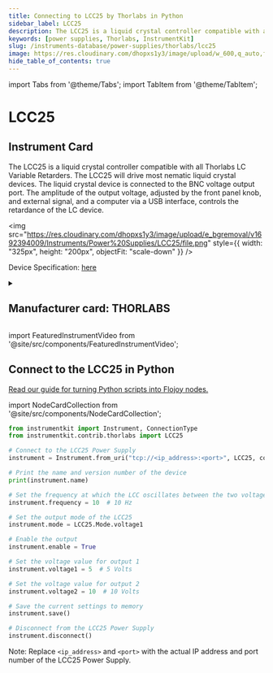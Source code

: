 ```yaml
---
title: Connecting to LCC25 by Thorlabs in Python
sidebar_label: LCC25
description: The LCC25 is a liquid crystal controller compatible with all Thorlabs LC VariableRetarders. The LCC25 will drive most nematic liquid crystal devices. The liquid crystaldevice is connected to the BNC voltage output port. The amplitude of the output voltage,adjusted by the front panel knob, and external signal, and a computer via a USB interface,controls the retardance of the LC device.
keywords: [power supplies, Thorlabs, InstrumentKit]
slug: /instruments-database/power-supplies/thorlabs/lcc25
image: https://res.cloudinary.com/dhopxs1y3/image/upload/w_600,q_auto,f_auto/e_bgremoval/v1692394009/Instruments/Power%20Supplies/LCC25/file.jpg
hide_table_of_contents: true
---
```


import Tabs from '@theme/Tabs';
import TabItem from '@theme/TabItem';

# LCC25

## Instrument Card

<div className="flex">

<div>

The LCC25 is a liquid crystal controller compatible with all Thorlabs LC Variable
Retarders. The LCC25 will drive most nematic liquid crystal devices. The liquid crystal
device is connected to the BNC voltage output port. The amplitude of the output voltage,
adjusted by the front panel knob, and external signal, and a computer via a USB interface,
controls the retardance of the LC device.

</div>

<img src="https://res.cloudinary.com/dhopxs1y3/image/upload/e_bgremoval/v1692394009/Instruments/Power%20Supplies/LCC25/file.png" style={{ width: "325px", height: "200px", objectFit: "scale-down" }} />

</div>

<div className="flex text-center">

<p>Device Specification: <a target="\_blank" href="https://www.thorlabs.com/_sd.cfm?fileName=18828-D02.pdf&partNumber=LCC25">here</a></p>

</div>

<details style={{ marginTop: "15px"}}>
<summary><h2>Manufacturer card: THORLABS</h2></summary>

<img src="https://res.cloudinary.com/dhopxs1y3/image/upload/v1692126009/Instruments/Vendor%20Logos/Thorlabs.png" style={{ width: "100%", height: "170px",objectFit: "scale-down" }} />

Thorlabs, Inc. is an American privately held optical equipment company headquartered in Newton, New Jersey. The company was founded in 1989 by Alex Cable, who serves as its current president and CEO. As of 2018, Thorlabs has annual sales of approximately $500 million.

<ul>
  <li>Headquarters: USA</li>
  <li>Yearly Revenue (millions, USD): 550.0</li>
  <li>Vendor Website: <a href="https://www.thorlabs.com/">here</a></li>
</ul>
</details>

import FeaturedInstrumentVideo from '@site/src/components/FeaturedInstrumentVideo';

<FeaturedInstrumentVideo category='POWER_SUPPLIES' manufacturer='THORLABS'></FeaturedInstrumentVideo>


## Connect to the LCC25 in Python

[Read our guide for turning Python scripts into Flojoy nodes.](https://docs.flojoy.ai/custom-nodes/creating-custom-node/)

import NodeCardCollection from '@site/src/components/NodeCardCollection';

<Tabs>

<TabItem value="Flojoy" label="Flojoy" className="flojoy-instrument-tabs">

<NodeCardCollection category='POWER_SUPPLIES' manufacturer='THORLABS'></NodeCardCollection>

</TabItem>
<TabItem value="InstrumentKit" label="InstrumentKit">


```python
from instrumentkit import Instrument, ConnectionType
from instrumentkit.contrib.thorlabs import LCC25

# Connect to the LCC25 Power Supply
instrument = Instrument.from_uri("tcp://<ip_address>:<port>", LCC25, connection_type=ConnectionType.TCP_IP)

# Print the name and version number of the device
print(instrument.name)

# Set the frequency at which the LCC oscillates between the two voltages
instrument.frequency = 10  # 10 Hz

# Set the output mode of the LCC25
instrument.mode = LCC25.Mode.voltage1

# Enable the output
instrument.enable = True

# Set the voltage value for output 1
instrument.voltage1 = 5  # 5 Volts

# Set the voltage value for output 2
instrument.voltage2 = 10  # 10 Volts

# Save the current settings to memory
instrument.save()

# Disconnect from the LCC25 Power Supply
instrument.disconnect()
```

Note: Replace `<ip_address>` and `<port>` with the actual IP address and port number of the LCC25 Power Supply.

</TabItem>
</Tabs>
